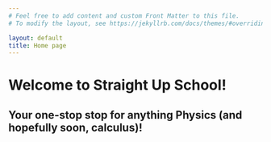 ```yaml
---
# Feel free to add content and custom Front Matter to this file.
# To modify the layout, see https://jekyllrb.com/docs/themes/#overriding-theme-defaults

layout: default
title: Home page
---
```

# Welcome to Straight Up School!
## Your one-stop stop for anything Physics (and hopefully soon, calculus)!